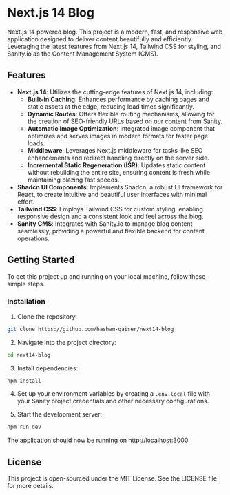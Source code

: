 # Next.js 14 Blog

Next.js 14 powered blog. This project is a modern, fast, and responsive web application designed to deliver content beautifully and efficiently. Leveraging the latest features from Next.js 14, Tailwind CSS for styling, and Sanity.io as the Content Management System (CMS).

## Features

- **Next.js 14**: Utilizes the cutting-edge features of Next.js 14, including:
  - **Built-in Caching**: Enhances performance by caching pages and static assets at the edge, reducing load times significantly.
  - **Dynamic Routes**: Offers flexible routing mechanisms, allowing for the creation of SEO-friendly URLs based on our content from Sanity.
  - **Automatic Image Optimization**: Integrated image component that optimizes and serves images in modern formats for faster page loads.
  - **Middleware**: Leverages Next.js middleware for tasks like SEO enhancements and redirect handling directly on the server side.
  - **Incremental Static Regeneration (ISR)**: Updates static content without rebuilding the entire site, ensuring content is fresh while maintaining blazing fast speeds.
- **Shadcn UI Components**: Implements Shadcn, a robust UI framework for React, to create intuitive and beautiful user interfaces with minimal effort.
- **Tailwind CSS**: Employs Tailwind CSS for custom styling, enabling responsive design and a consistent look and feel across the blog.
- **Sanity CMS**: Integrates with Sanity.io to manage blog content seamlessly, providing a powerful and flexible backend for content operations.

## Getting Started

To get this project up and running on your local machine, follow these simple steps.

### Installation

1. Clone the repository:

```bash
git clone https://github.com/hasham-qaiser/next14-blog
```

2. Navigate into the project directory:

```bash
cd next14-blog
```

3. Install dependencies:

```bash
npm install
```

4. Set up your environment variables by creating a `.env.local` file with your Sanity project credentials and other necessary configurations.

5. Start the development server:

```bash
npm run dev
```

The application should now be running on [http://localhost:3000](http://localhost:3000).

## License

This project is open-sourced under the MIT License. See the LICENSE file for more details.
